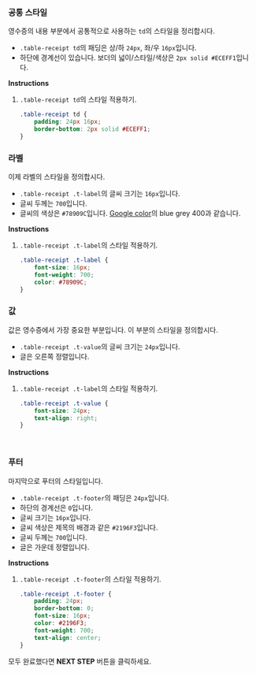 ### 공통 스타일
영수증의 내용 부분에서 공통적으로 사용하는 `td`의 스타일을 정리합시다.
* `.table-receipt td`의 패딩은 상/하 `24px`, 좌/우 `16px`입니다.
* 하단에 경계선이 있습니다. 보더의 넓이/스타일/색상은 `2px solid #ECEFF1`입니다.

**Instructions**
1. `.table-receipt td`의 스타일 적용하기. 
    ```css
    .table-receipt td {
    	padding: 24px 16px;
    	border-bottom: 2px solid #ECEFF1;
    }
    ```
    
    

### 라벨
이제 라벨의 스타일을 정의합시다.
* `.table-receipt .t-label`의 글씨 크기는 `16px`입니다.
* 글씨 두께는 `700`입니다.
* 글씨의 색상은 `#78909C`입니다. [Google color][999]의 blue grey 400과 같습니다.

**Instructions**
1. `.table-receipt .t-label`의 스타일 적용하기. 
    ```css
    .table-receipt .t-label {
    	font-size: 16px;
    	font-weight: 700;
    	color: #78909C;
    }
    ```



### 값
값은 영수증에서 가장 중요한 부분입니다. 이 부분의 스타일을 정의합시다.
* `.table-receipt .t-value`의 글씨 크기는 `24px`입니다.
* 글은 오른쪽 정렬입니다.

**Instructions**
1. `.table-receipt .t-label`의 스타일 적용하기. 
    ```css
    .table-receipt .t-value {
    	font-size: 24px;
    	text-align: right;
    }
    ```


​    
### 푸터
마지막으로 푸터의 스타일입니다.
* `.table-receipt .t-footer`의 패딩은 `24px`입니다.
* 하단의 경계선은 `0`입니다.
* 글씨 크기는 `16px`입니다.
* 글씨 색상은 제목의 배경과 같은 `#2196F3`입니다.
* 글씨 두께는 `700`입니다.
* 글은 가운데 정렬입니다.

**Instructions**
1. `.table-receipt .t-footer`의 스타일 적용하기. 
    ```css
    .table-receipt .t-footer {
    	padding: 24px;
    	border-bottom: 0;
    	font-size: 16px;
    	color: #2196F3;
    	font-weight: 700;
    	text-align: center;
    }
    ```
    
    

모두 완료했다면 **NEXT STEP** 버튼을 클릭하세요.  

[999]: https://material.io/design/color/#color-usage-palettes